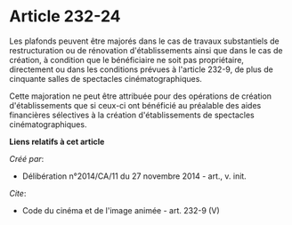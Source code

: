 # Article 232-24

Les plafonds peuvent être majorés dans le cas de travaux substantiels de restructuration ou de rénovation d'établissements
ainsi que dans le cas de création, à condition que le bénéficiaire ne soit pas propriétaire, directement ou dans les
conditions prévues à l'article 232-9, de plus de cinquante salles de spectacles cinématographiques. 

Cette majoration ne peut être attribuée pour des opérations de création d'établissements que si ceux-ci ont bénéficié au
préalable des aides financières sélectives à la création d'établissements de spectacles cinématographiques.

**Liens relatifs à cet article**

_Créé par_:

  - Délibération n°2014/CA/11 du 27 novembre 2014 - art., v. init.

_Cite_:

  - Code du cinéma et de l'image animée - art. 232-9 (V)

